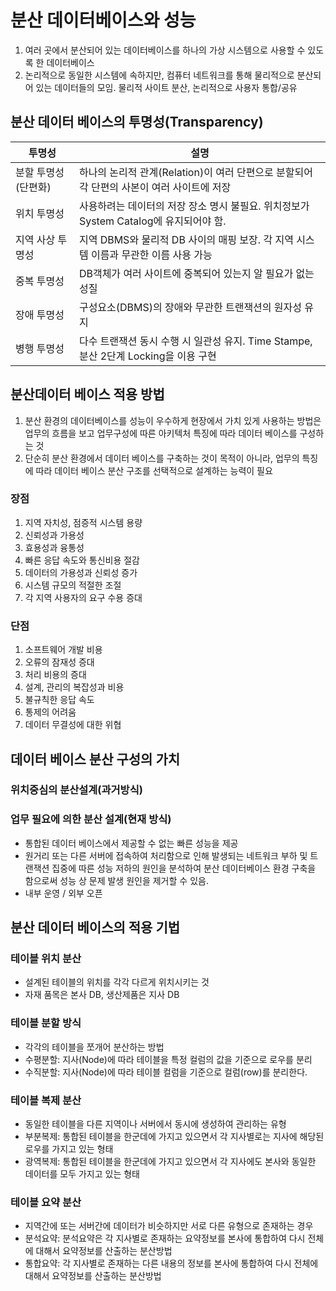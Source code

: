 # 분산 데이터베이스와 성능
1. 여러 곳에서 분산되어 있는 데이터베이스를 하나의 가상 시스템으로 사용할 수 있도록 한 데이터베이스
2. 논리적으로 동일한 시스템에 속하지만, 컴퓨터 네트워크를 통해 물리적으로 분산되어 있는 데이터들의 모임. 물리적 사이트 분산, 논리적으로 사용자 통합/공유

## 분산 데이터 베이스의 투명성(Transparency)
|투명성|설명|
---|---
분할 투명성(단편화)|하나의 논리적 관계(Relation)이 여러 단편으로 분할되어 각 단편의 사본이 여러 사이트에 저장
위치 투명성|사용하려는 데이터의 저장 장소 명시 불필요. 위치정보가 System Catalog에 유지되어야 함.
지역 사상 투명성|지역 DBMS와 물리적 DB 사이의 매핑 보장. 각 지역 시스템 이름과 무관한 이름 사용 가능
중복 투명성 | DB객체가 여러 사이트에 중복되어 있는지 알 필요가 없는 성질
장애 투명성 | 구성요소(DBMS)의 장애와 무관한 트랜잭션의 원자성 유지
병행 투명성 | 다수 트랜잭션 동시 수행 시 일관성 유지. Time Stampe, 분산 2단계 Locking을 이용 구현

## 분산데이터 베이스 적용 방법
1. 분산 환경의 데이터베이스를 성능이 우수하게 현장에서 가치 있게 사용하는 방법은 업무의 흐름을 보고 업무구성에 따른 아키텍처 특징에 따라 데이터 베이스를 구성하는 것
2. 단순히 분산 환경에서 데이터 베이스를 구축하는 것이 목적이 아니라, 업무의 특징에 따라 데이터 베이스 분산 구조를 선택적으로 설계하는 능력이 필요

### 장점
1. 지역 자치성, 점증적 시스템 용량
2. 신뢰성과 가용성
3. 효용성과 융통성
4. 빠른 응답 속도와 통신비용 절감
5. 데이터의 가용성과 신뢰성 증가
6. 시스템 규모의 적절한 조절
7. 각 지역 사용자의 요구 수용 증대

### 단점
1. 소프트웨어 개발 비용
2. 오류의 잠재성 증대
3. 처리 비용의 증대
4. 설계, 관리의 복잡성과 비용
5. 불규칙한 응답 속도
6. 통제의 어려움
7. 데이터 무결성에 대한 위협

## 데이터 베이스 분산 구성의 가치

### 위치중심의 분산설계(과거방식)

### 업무 필요에 의한 분산 설계(현재 방식)
- 통합된 데이터 베이스에서 제공할 수 없는 빠른 성능을 제공
- 원거리 또는 다른 서버에 접속하여 처리함으로 인해 발생되는 네트워크 부하 및 트랜잭션 집중에 따른 성능 저하의 원인을 분석하여 분산 데이터베이스 환경 구축을 함으로써 성능 상 문제 발생 원인을 제거할 수 있음.
- 내부 운영 / 외부 오픈

## 분산 데이터 베이스의 적용 기법

### 테이블 위치 분산
- 설계된 테이블의 위치를 각각 다르게 위치시키는 것
- 자재 품목은 본사 DB, 생산제품은 지사 DB

### 테이블 분할 방식
- 각각의 테이블을 쪼개어 분산하는 방법
- 수평분할: 지사(Node)에 따라 테이블을 특정 컬럼의 값을 기준으로 로우를 분리
- 수직분할: 지사(Node)에 따라 테이블 컬럼을 기준으로 컬럼(row)를 분리한다. 

### 테이블 복제 분산
- 동일한 테이블을 다른 지역이나 서버에서 동시에 생성하여 관리하는 유형
- 부분복제: 통합된 테이블을 한군데에 가지고 있으면서 각 지사별로는 지사에 해당된 로우를 가지고 있는 형태
- 광역복제: 통합된 테이블을 한군데에 가지고 있으면서 각 지사에도 본사와 동일한 데이터를 모두 가지고 있는 형태

### 테이블 요약 분산
- 지역간에 또는 서버간에 데이터가 비슷하지만 서로 다른 유형으로 존재하는 경우
- 분석요약: 분석요약은 각 지사별로 존재하는 요약정보를 본사에 통합하여 다시 전체에 대해서 요약정보를 산출하는 분산방법
- 통합요약: 각 지사별로 존재하는 다른 내용의 정보를 본사에 통합하여 다시 전체에 대해서 요약정보를 산출하는 분산방법
